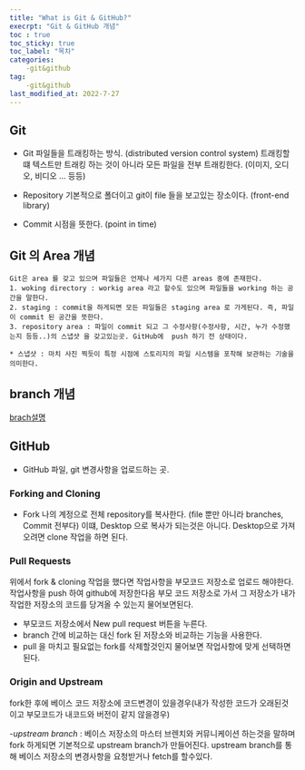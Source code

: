```yaml
---
title: "What is Git & GitHub?"
execrpt: "Git & GitHub 개념"
toc : true
toc_sticky: true
toc_label: "목차"
categories:
    -git&github
tag:
    -git&github
last_modified_at: 2022-7-27
---
```

## Git

* Git 
파일들을 트래킹하는 방식. (distributed version control system)
트래킹할 떄 텍스트만 트래킹 하는 것이 아니라 모든 파일을 전부 트래킹한다. (이미지, 오디오, 비디오 ... 등등)

* Repository
기본적으로 폴더이고 git이 file 들을 보고있는 장소이다. (front-end library)

* Commit
시점을 뜻한다. (point in time)

## Git 의 Area 개념
```
Git은 area 를 갖고 있으며 파일들은 언제나 세가지 다른 areas 중에 존재한다.
1. woking directory : workig area 라고 할수도 있으며 파일들을 working 하는 공간을 말한다.
2. staging : commit을 하게되면 모든 파일들은 staging area 로 가게된다. 즉, 파일이 commit 된 공간을 뜻한다.
3. repository area : 파일이 commit 되고 그 수정사항(수정사항, 시간, 누가 수정했는지 등등..)의 스냅샷 을 갖고있는곳. GitHub에  push 하기 전 상태이다.

* 스냅샷 : 마치 사진 찍듯이 특정 시점에 스토리지의 파일 시스템을 포착해 보관하는 기술을 의미한다.
```
## branch 개념
[brach설명](https://git-scm.com/book/ko/v2/Git-%EB%B8%8C%EB%9E%9C%EC%B9%98-%EB%B8%8C%EB%9E%9C%EC%B9%98%EB%9E%80-%EB%AC%B4%EC%97%87%EC%9D%B8%EA%B0%80)

## GitHub

* GitHub
파일, git 변경사항을 업로드하는 곳.

### Forking and Cloning

* Fork 
나의 계정으로 전체 repository를 복사한다. (file 뿐만 아니라 branches, Commit 전부다)
이떄, Desktop 으로 복사가 되는것은 아니다. Desktop으로 가져오려면 clone 작업을 하면 된다.

### Pull Requests
위에서 fork & cloning 작업을 했다면 작업사항을 부모코드 저장소로 업로드 해야한다.
작업사항을 push 하여 github에 저장한다음 부모 코드 저장소로 가서 그 저장소가 내가 작업한 저장소의 코드를 당겨올 수 있는지 물어보면된다.
- 부모코드 저장소에서 New pull request 버튼을 누른다.
- branch 간에 비교하는 대신 fork 된 저장소와 비교하는 기능을 사용한다.
- pull 을 마치고 필요없는 fork를 삭제할것인지 물어보면 작업사항에 맞게 선택하면 된다.

### Origin and Upstream
fork한 후에 베이스 코드 저장소에 코드변경이 있을경우(내가 작성한 코드가 오래된것이고 부모코드가 내코드와 버전이 같지 않을경우)

-*upstream branch* : 베이스 저장소의 마스터 브렌치와 커뮤니케이션 하는것을 말하며 fork 하게되면 기본적으로 upstream branch가 만들어진다. upstream branch를 통해 베이스 저장소의 변경사항을 요청받거나 fetch를 할수있다.


